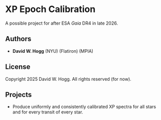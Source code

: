 # XP Epoch Calibration
A possible project for after ESA *Gaia* DR4 in late 2026.

## Authors
- **David W. Hogg** (NYU) (Flatiron) (MPIA)

## License
Copyright 2025 David W. Hogg. All rights reserved (for now).

## Projects
- Produce uniformly and consistently calibrated XP spectra for all stars and for every transit of every star.
